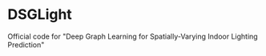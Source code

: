 # DSGLight
Official code for "Deep Graph Learning for Spatially-Varying Indoor Lighting Prediction"
